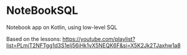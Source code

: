 # NoteBookSQL
Notebook app on Kotlin, using low-level SQL

Based on the lessons: https://youtube.com/playlist?list=PLmjT2NFTgg1d3S1elj56iHk1yX5NEQK6F&si=X5K2Jk2TJaxhw1a8
